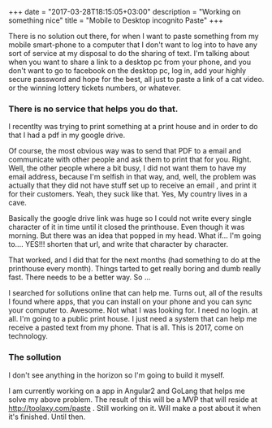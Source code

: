 +++
date = "2017-03-28T18:15:05+03:00"
description = "Working on something nice"
title = "Mobile to Desktop incognito Paste"
+++

There is no solution out there, for when I want to paste something from my mobile smart-phone to a computer that I don't want to log into to have any sort of service at my disposal to do the sharing of text. I'm talking about when you want to share a link to a desktop pc from your phone, and you don't want to go to facebook on the desktop pc, log in, add your highly secure password and hope for the best, all just to paste a link of a cat video. or the winning lottery tickets numbers, or whatever. 

### There is no service that helps you do that.

I recentlty was trying to print something at a print house and in order to do that I had a pdf in my google drive. 

Of course, the most obvious way was to send that PDF to a email and communicate with other people and ask them to print that for you. Right. Well, the other people where a bit busy, I did not want them to have my email address, because I'm selfish in that way, and, well, the problem was actually that they did not have stuff set up to receive an email , and print it for their customers. Yeah, they suck like that. Yes, My country lives in a cave.

Basically the google drive link was huge so I could not write every single character of it in time until it closed the printhouse. Even though it was morning. But there was an idea that popped in my head. What if... I'm going to.... YES!!! shorten that url, and write that character by character. 

That worked, and I did that for the next months (had something to do at the printhouse every month). Things tarted to get really boring and dumb really fast. There needs to be a better way. So ...


I searched for sollutions online that can help me. Turns out, all of the results I found where apps, that you can install on your phone and you can sync your computer to. Awesome. Not what I was looking for. I need no login. at all. I'm going to a public print house. I just need a system that can help me receive a pasted text from my phone. That is all. This is 2017, come on technology.

### The sollution

I don't see anything in the horizon so I'm going to build it myself.

I am currently working on a app in Angular2 and GoLang that helps me solve my above problem. The result of this will be a MVP that will reside at http://toolaxy.com/paste . Still working on it. Will make a post about it when it's finished. Until then.